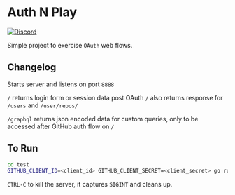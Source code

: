 # Auth N Play

[![Discord](https://img.shields.io/discord/586999333447270440.svg)](https://discord.gg/J5BnJh)

Simple project to exercise `OAuth` web flows.

## Changelog

Starts server and listens on port `8888`

`/` returns login form or session data post OAuth
`/` also returns response for `/users` and `/user/repos/`

`/graphql` returns json encoded data for custom queries, only to be accessed after GitHub auth flow on `/`

## To Run

```bash
cd test
GITHUB_CLIENT_ID=<client_id> GITHUB_CLIENT_SECRET=<client_secret> go run test_server.go
```

`CTRL-C` to kill the server, it captures `SIGINT` and cleans up.
